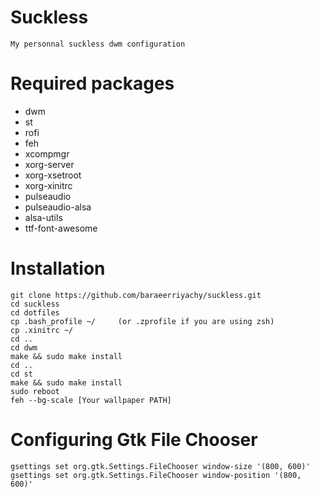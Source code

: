 # Suckless
```
My personnal suckless dwm configuration
```
# Required packages
- dwm
- st 
- rofi 
- feh
- xcompmgr
- xorg-server
- xorg-xsetroot 
- xorg-xinitrc 
- pulseaudio
- pulseaudio-alsa 
- alsa-utils
- ttf-font-awesome 
# Installation
```
git clone https://github.com/baraeerriyachy/suckless.git
cd suckless
cd dotfiles
cp .bash_profile ~/     (or .zprofile if you are using zsh)
cp .xinitrc ~/
cd ..
cd dwm
make && sudo make install
cd ..
cd st
make && sudo make install
sudo reboot
feh --bg-scale [Your wallpaper PATH]
```
# Configuring Gtk File Chooser
```
gsettings set org.gtk.Settings.FileChooser window-size '(800, 600)'
gsettings set org.gtk.Settings.FileChooser window-position '(800, 600)'
```
